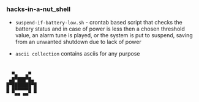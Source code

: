 ### hacks-in-a-nut_shell



- `suspend-if-battery-low.sh` - crontab based script that checks the battery status and in case of power is less then a chosen threshold value, an alarm tune is played, or the system is put to suspend, saving from an unwanted shutdown due to lack of power 

- `ascii collection` contains asciis for any purpose 





















# 
                 
      ▀▄   ▄▀     
     ▄█▀███▀█▄    
    █▀███████▀█   
    █ █▀▀▀▀▀█ █   
       ▀▀ ▀▀ 

